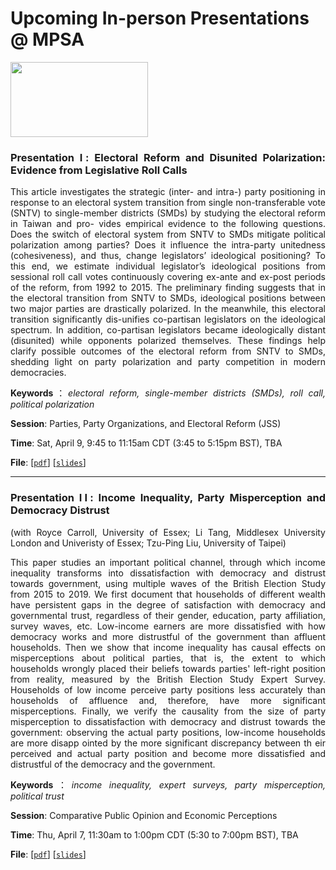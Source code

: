#  Upcoming In-person Presentations @ MPSA



<img src="https://raw.githack.com/davidycliao/davidycliao.github.io/main/images/mpsa.png"  width="220" height= "120" />  


<div style="text-align: justify">

### Presentation Ⅰ: Electoral Reform and Disunited Polarization: Evidence from Legislative Roll Calls

This article investigates the strategic (inter- and intra-) party positioning in response to an electoral system transition from single non-transferable vote (SNTV) to single-member districts (SMDs) by studying the electoral reform in Taiwan and pro- vides empirical evidence to the following questions. Does the switch of electoral system from SNTV to SMDs mitigate political polarization among parties? Does it influence the intra-party unitedness (cohesiveness), and thus, change legislators’ ideological positioning? To this end, we estimate individual legislator’s ideological positions from sessional roll call votes continuously covering ex-ante and ex-post periods of the reform, from 1992 to 2015. The preliminary finding suggests that in the electoral transition from SNTV to SMDs, ideological positions between two major parties are drastically polarized. In the meanwhile, this electoral transition significantly dis-unifies co-partisan legislators on the ideological spectrum. In addition, co-partisan legislators became ideologically distant (disunited) while opponents polarized themselves. These findings help clarify possible outcomes of the electoral reform from SNTV to SMDs, shedding light on party polarization and party competition in modern democracies.

**Keywords**：*electoral reform, single-member districts (SMDs), roll call, political polarization*

**Session**: Parties, Party Organizations, and Electoral Reform (JSS)

**Time**: Sat, April 9, 9:45 to 11:15am CDT (3:45 to 5:15pm BST), TBA

**File**: [[`pdf`](https://raw.githack.com/davidycliao/erdp/master/paper/David-YCLIAO-POPE-Feb-24.pdf)] [[`slides`](https://raw.githack.com/davidycliao/erdp/master/slides/slides.html)]

</div>

---

<div style="text-align: justify">

### Presentation ⅠⅠ: Income Inequality, Party Misperception and Democracy Distrust 

(with Royce Carroll, University of Essex; Li Tang, Middlesex University London and Univeristy of Essex; Tzu-Ping Liu, University of Taipei)



This paper studies an important political channel, through which income inequality transforms into dissatisfaction with democracy and distrust towards government, using multiple waves of the British Election Study from 2015 to 2019. We first document that households of different wealth have persistent gaps in the degree of satisfaction with democracy and governmental trust, regardless of their gender, education, party affiliation, survey waves, etc. Low-income earners are more dissatisfied with how democracy works and more distrustful of the government than affluent households. Then we show that income inequality has causal effects on misperceptions about political parties, that is, the extent to which households wrongly placed their beliefs towards parties' left-right position from reality, measured by the British Election Study Expert Survey. Households of low income perceive party positions less accurately than households of affluence and, therefore, have more significant misperceptions. Finally, we verify the causality from the size of party misperception to dissatisfaction with democracy and distrust towards the government: observing the actual party positions, low-income households are more disapp ointed by the more significant discrepancy between th eir perceived and actual party position and become more dissatisfied and distrustful of the democracy and the government.


**Keywords**：*income inequality, expert surveys, party misperception, political trust*

**Session**: Comparative Public Opinion and Economic Perceptions

**Time**: Thu, April 7, 11:30am to 1:00pm CDT (5:30 to 7:00pm BST), TBA

**File**: [[`pdf`]()] [[`slides`]()]

</div>
